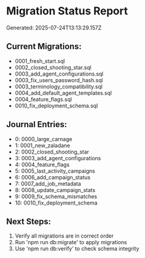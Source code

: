 # Migration Status Report
Generated: 2025-07-24T13:13:29.157Z

## Current Migrations:
- 0001_fresh_start.sql
- 0002_closed_shooting_star.sql
- 0003_add_agent_configurations.sql
- 0003_fix_users_password_hash.sql
- 0003_terminology_compatibility.sql
- 0004_add_default_agent_templates.sql
- 0004_feature_flags.sql
- 0010_fix_deployment_schema.sql

## Journal Entries:
- 0: 0000_large_carnage
- 1: 0001_new_zaladane
- 2: 0002_closed_shooting_star
- 3: 0003_add_agent_configurations
- 4: 0004_feature_flags
- 5: 0005_last_activity_campaigns
- 6: 0006_add_campaign_status
- 7: 0007_add_job_metadata
- 8: 0008_update_campaign_stats
- 9: 0009_fix_schema_mismatches
- 10: 0010_fix_deployment_schema

## Next Steps:
1. Verify all migrations are in correct order
2. Run 'npm run db:migrate' to apply migrations
3. Use 'npm run db:verify' to check schema integrity
